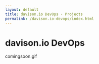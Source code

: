 ```yaml
---
layout: default
title: davison.io DevOps · Projects
permalink: /davison.io-devops/index.html
---
```


<h1 class="page-title">davison.io DevOps</h1>

comingsoon.gif
